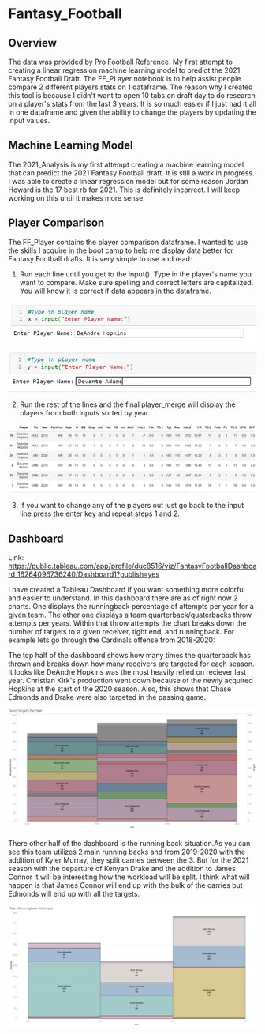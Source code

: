 # Fantasy_Football

## Overview
The data was provided by Pro Football Reference. My first attempt to creating a linear regression machine learning model to predict the 2021 Fantasy Football Draft. The FF_PLayer notebook is to help assist people compare 2 different players stats on 1 dataframe. The reason why I created this tool is because I didn't want to open 10 tabs on draft day to do research on a player's stats from the last 3 years. It is so much easier if I just had it all in one dataframe and given the ability to change the players by updating the input values. 

## Machine Learning Model
The 2021_Analysis is my first attempt creating a machine learning model that can predict the 2021 Fantasy Football draft. It is still a work in progress. I was able to create a linear regression model but for some reason Jordan Howard is the 17 best rb for 2021. This is definitely incorrect. I will keep working on this until it makes more sense.

## Player Comparison 
The FF_Player contains the player comparison dataframe. I wanted to use the skills I acquire in the boot camp to help me display data better for Fantasy Football drafts. It is very simple to use and read:

   1. Run each line until you get to the input(). Type in the player's name you want to compare. Make sure spelling and correct letters are capitalized. You will know it is correct if data appears in the dataframe.

   ![Image](https://github.com/ducluu27/Fantasy_Football/blob/main/Images/input1.png)

   ![Image](https://github.com/ducluu27/Fantasy_Football/blob/main/Images/input2.png)

   2. Run the rest of the lines and the final player_merge will display the players from both inputs sorted by year.

   ![Image](https://github.com/ducluu27/Fantasy_Football/blob/main/Images/final.png)

   3. If you want to change any of the players out just go back to the input line press the enter key and repeat steps 1 and 2.

## Dashboard

Link: https://public.tableau.com/app/profile/duc8516/viz/FantasyFootballDashboard_16264096736240/Dashboard1?publish=yes 

I have created a Tableau Dashboard if you want something more colorful and easier to understand. In this dashboard there are as of right now 2 charts. One displays the runningback percentage of attempts per year for a given team. The other one displays a team quarterback/quaterbacks throw attempts per years. Within that throw attempts the chart breaks down the number of targets to a given receiver, tight end, and runningback. For example lets go through the Cardinals offense from 2018-2020:

   The top half of the dashboard shows how many times the quarterback has thrown and breaks down how many receivers are targeted for each season. It looks like DeAndre Hopkins was the most heavily relied on reciever last year. Christian Kirk's production went down because of the newly acquired Hopkins at the start of the 2020 season. Also, this shows that Chase Edmonds and Drake were also targeted in the passing game. 


   ![Image](https://github.com/ducluu27/Fantasy_Football/blob/main/Images/Targetsv2.png)


   There other half of the dashboard is the running back situation.As you can see this team utilizes 2 main running backs and from 2019-2020 with the addition of Kyler Murray, they split carries between the 3. But for the 2021 season with the departure of Kenyan Drake and the addition to James Connor it will be interesting how the workload will be split. I think what will happen is that James Connor will end up with the bulk of the carries but Edmonds will end up with all the targets.

   ![Image](https://github.com/ducluu27/Fantasy_Football/blob/main/Images/Attemptsv2.png)

   

   
